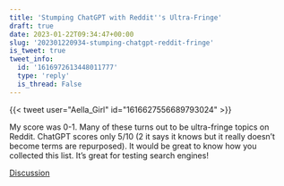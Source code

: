 ```yaml
---
title: 'Stumping ChatGPT with Reddit''s Ultra-Fringe'
draft: true
date: 2023-01-22T09:34:47+00:00
slug: '202301220934-stumping-chatgpt-reddit-fringe'
is_tweet: true
tweet_info:
  id: '1616972613448011777'
  type: 'reply'
  is_thread: False
---
```




{{< tweet user="Aella_Girl" id="1616627556689793024" >}}

My score was 0-1. Many of these turns out to be ultra-fringe topics on Reddit. ChatGPT scores only 5/10 (2 it says it knows but it really doesn’t become terms are repurposed). It would be great to know how you collected this list. It’s great for testing search engines!

[Discussion](https://x.com/sytelus/status/1616972613448011777)
